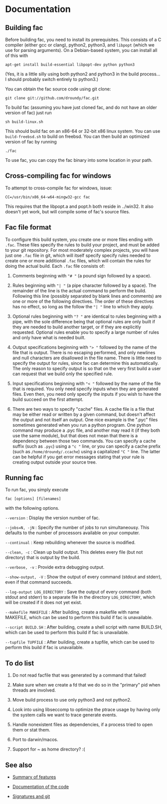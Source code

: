 # Documentation

## Building fac

Before building fac, you need to install its prerequisites.  This
consists of a C compiler (either gcc or clang), python2, python3, and
`libpopt` (which we use for parsing arguments).  On a Debian-based
system, you can install all of this with

    apt-get install build-essential libpopt-dev python python3

(Yes, it is a little silly using both python2 and python3 in the build
process... I should probably switch entirely to python3.)

You can obtain the fac source code using git clone:

    git clone git://github.com/droundy/fac.git

To build fac (assuming you have just cloned fac, and do not have an
older version of fac) just run

    sh build-linux.sh

This should build fac on an x86-64 or 32-bit x86 linux system.  You
can use `build-freebsd.sh` to build on freebsd.  You can then build an
optimized version of fac by running

    ./fac

To use fac, you can copy the fac binary into some location in your
path.

## Cross-compiling fac for windows

To attempt to cross-compile fac for windows, issue:

    CC=/usr/bin/x86_64-w64-mingw32-gcc fac

This requires that the libpopt.a and popt.h both reside in ../win32.
It also doesn't yet work, but will compile some of fac's source files.

## Fac file format

To configure this build system, you create one or more files ending
with `.fac`.  These files specify the rules to build your project,
and must be added to your git repository.  For most moderately complex
projects, you will have just one `.fac` file in git, which will
itself specify specify rules needed to create one or more additional
`.fac` files, which will contain the rules for doing the actual
build.  Each `.fac` file consists of:

1. Comments beginning with `"# "` (a pound sign followed by a space).

2. Rules beginning with `"| "` (a pipe character followed by a
   space).  The remainder of the line is the actual command to perform
   the build.  Following this line (possibly separated by blank lines
   and comments) are one or more of the following directives.  The
   order of these directives has no effect, so long as the follow the
   `"| "` line to which they apply.

2. Optional rules beginning with `"? "` are identical to rules
   beginning with a pipe, with the sole difference being that optional
   rules are only built if they are needed to build another target, or
   if they are explicitly requested.  Optional rules enable you to
   specify a large number of rules and only have what is needed built.

3. Output specifications beginning with `"> "` followed by the name of
   the file that is output.  There is no escaping performed, and only
   newlines and null characters are disallowed in the file name.
   There is little need to specify the output for rules, since fac
   can determine this automatically.  The only reason to specify
   output is so that on the very first build a user can request that
   we build only the specified rule.

4. Input specifications beginning with `"< "` followed by the name of
   the file that is required.  You only need specify inputs when they
   are generated files.  Even then, you need only specify the inputs
   if you wish to have the build succeed on the first attempt.

5. There are two ways to specify "cache" files.  A cache file is a
   file that may be either read or written by a given command, but
   doesn't affect the output and not itself an output.  One nice
   example is the ".pyc" files sometimes generated when you run a
   python program.  One python command may produce a .pyc file, and
   another may read it (if they both use the same module), but that
   does not mean that there is a dependency between those two
   commands.  You can specify a cache suffix (such as `.pyc`) using a
   `"c "` line, or you can specify a cache prefix (such as
   `/home/droundy/.ccache`) using a capitalized `"C "` line.  The
   latter can be helpful if you get error messages stating that your
   rule is creating output outside your source tree.

## Running fac

To run fac, you simply execute

    fac [options] [filenames]

with the following options.

`--version`
: Display the version number of fac.

`--jobs=N, -jN`
: Specify the number of jobs to run simultaneousy.  This defaults to
  the number of processors available on your computer.

`--continual`
: Keep rebuilding whenever the source is modified.

`--clean, -c`
: Clean up build output.  This deletes every file (but not directory)
  that is output by the build.

`--verbose, -v`
: Provide extra debugging output.

`--show-output, -V`
: Show the output of every command (stdout and stderr), even if that
  command succeeds.

`--log-output LOG_DIRECTORY`
: Save the output of every command (both stdout and stderr) to a
  separate file in the directory `LOG_DIRECTORY`, which will be created if
  it does not yet exist.

`--makefile MAKEFILE`
: After building, create a makefile with name MAKEFILE, which can be
  used to perform this build if fac is unavailable.

`--script BUILD.SH`
: After building, create a shell script with name BUILD.SH, which can
  be used to perform this build if fac is unavailable.

`--tupfile TUPFILE`
: After building, create a tupfile, which can be used to perform this
  build if fac is unavailable.

## To do list

1. Do not read facfile that was generated by a command that failed!

1. Make sure when we create a fd that we do so in the "primary" pid
   when threads are involved.

1. Move build process to use only python3 and not python2.

1. Look into using libseccomp to optimize the ptrace usage by having
   only the system calls we want to trace generate events.

2. Handle nonexistent files as dependencies, if a process tried to
   open them or stat them.

3. Port to darwin/macos.

6. Support for ~ as home directory? :(

## See also

* [Summary of features](features.html)

* [Documentation of the code](code-guide.html)

* [Signatures and git](signatures.html)
